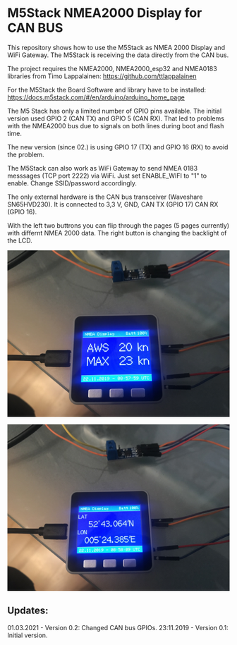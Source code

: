 # M5Stack NMEA2000 Display for CAN BUS
This repository shows how to use the M5Stack as NMEA 2000 Display and WiFi Gateway. 
The M5Stack is receiving the data directly from the CAN bus.

The project requires the NMEA2000, NMEA2000_esp32 and NMEA0183 libraries from Timo Lappalainen: https://github.com/ttlappalainen

For the M5Stack the Board Software and library have to be installed: https://docs.m5stack.com/#/en/arduino/arduino_home_page

The M5 Stack has only a limited number of GPIO pins available. The initial version used GPIO 2 (CAN TX) and GPIO 5 (CAN RX). That led to problems with the NMEA2000 bus due to signals on both lines during boot and flash time.

The new version (since 02.) is using GPIO 17 (TX) and GPIO 16 (RX) to avoid the problem.

The M5Stack can also work as WiFi Gateway to send NMEA 0183 messsages (TCP port 2222) via WiFi.
Just set ENABLE_WIFI to "1" to enable. Change SSID/password accordingly.

The only external hardware is the CAN bus transceiver (Waveshare SN65HVD230).
It is connected to 3,3 V, GND, CAN TX (GPIO 17) CAN RX (GPIO 16).

With the left two buttrons you can flip through the pages (5 pages currently) with differnt NMEA 2000 data. The right button is changing the backlight of the LCD.

![Display1](https://github.com/AK-Homberger/M5Stack-NMEA-2000-Display-CAN-BUS/blob/master/IMG_1173.JPG)

![Display2](https://github.com/AK-Homberger/M5Stack-NMEA-2000-Display-CAN-BUS/blob/master/IMG_1174.JPG)

## Updates:
01.03.2021 - Version 0.2: Changed CAN bus GPIOs.
23:11.2019 - Version 0.1: Initial version.

